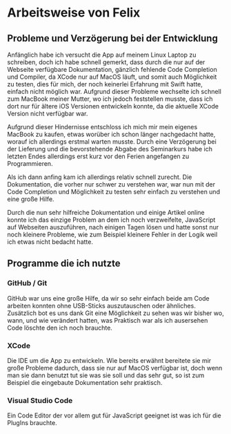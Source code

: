 # Arbeitsweise von Felix

## Probleme und Verzögerung bei der Entwicklung

Anfänglich habe ich versucht die App auf meinem Linux Laptop zu schreiben, doch ich habe schnell gemerkt, dass durch die nur auf der Webseite verfügbare Dokumentation, gänzlich fehlende Code Completion und Compiler, da XCode nur auf MacOS läuft, und somit auch Möglichkeit zu testen, dies für mich, der noch keinerlei Erfahrung mit Swift hatte, einfach nicht möglich war.
Aufgrund dieser Probleme wechselte ich schnell zum MacBook meiner Mutter, wo ich jedoch feststellen musste, dass ich dort nur für ältere iOS Versionen entwickeln konnte, da die aktuelle XCode Version nicht verfügbar war.

Aufgrund dieser Hindernisse entschloss ich mich mir mein eigenes MacBook zu kaufen, etwas worüber ich schon länger nachgedacht hatte, worauf ich allerdings erstmal warten musste.
Durch eine Verzögerung bei der Lieferung und die bevorstehende Abgabe des Seminarkurs habe ich letzten Endes allerdings erst kurz vor den Ferien angefangen zu Programmieren.

Als ich dann anfing kam ich allerdings relativ schnell zurecht.
Die Dokumentation, die vorher nur schwer zu verstehen war, war nun mit der Code Completion und Möglichkeit zu testen sehr einfach zu verstehen und eine große Hilfe.

Durch die nun sehr hilfreiche Dokumentation und einige Artikel online konnte ich das einzige Problem an dem ich noch verzweifelte, JavaScript auf Webseiten auszuführen, nach einigen Tagen lösen und hatte sonst nur noch kleinere Probleme, wie zum Beispiel kleinere Fehler in der Logik weil ich etwas nicht bedacht hatte.

## Programme die ich nutzte

### GitHub / Git

GitHub war uns eine große Hilfe, da wir so sehr einfach beide am Code arbeiten konnten ohne USB-Sticks auszutauschen oder ähnliches.
Zusätzlich bot es uns dank Git eine Möglichkeit zu sehen was wir bisher wo, wann, und wie verändert hatten, was Praktisch war als ich ausersehen Code löschte den ich noch brauchte.

### XCode

Die IDE um die App zu entwickeln.
Wie bereits erwähnt bereitete sie mir große Probleme dadurch, dass sie nur auf MacOS verfügbar ist, doch wenn man sie dann benutzt tut sie was sie soll und das sehr gut, so ist zum Beispiel die eingebaute Dokumentation sehr praktisch.

### Visual Studio Code

Ein Code Editor der vor allem gut für JavaScript geeignet ist was ich für die PlugIns brauchte.

